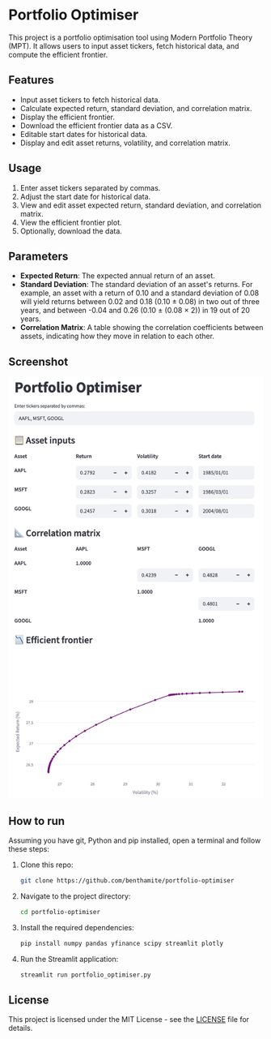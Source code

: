 # Portfolio Optimiser

This project is a portfolio optimisation tool using Modern Portfolio Theory (MPT). It allows users to input asset tickers, fetch historical data, and compute the efficient frontier.

## Features

- Input asset tickers to fetch historical data.
- Calculate expected return, standard deviation, and correlation matrix.
- Display the efficient frontier.
- Download the efficient frontier data as a CSV.
- Editable start dates for historical data.
- Display and edit asset returns, volatility, and correlation matrix.

## Usage

1. Enter asset tickers separated by commas.
2. Adjust the start date for historical data.
3. View and edit asset expected return, standard deviation, and correlation matrix.
4. View the efficient frontier plot.
5. Optionally, download the data.

## Parameters

- **Expected Return**: The expected annual return of an asset.
- **Standard Deviation**: The standard deviation of an asset's returns. For example, an asset with a return of 0.10 and a standard deviation of 0.08 will yield returns between 0.02 and 0.18 (0.10 ± 0.08) in two out of three years, and between -0.04 and 0.26 (0.10 ± (0.08 × 2)) in 19 out of 20 years.
- **Correlation Matrix**: A table showing the correlation coefficients between assets, indicating how they move in relation to each other.

## Screenshot

![](./Screenshot.png)

## How to run

Assuming you have git, Python and pip installed, open a terminal and follow these steps:

1. Clone this repo:
   ```bash
   git clone https://github.com/benthamite/portfolio-optimiser
   ```
2. Navigate to the project directory:
   ```bash
   cd portfolio-optimiser
   ```
3. Install the required dependencies:
   ```bash
   pip install numpy pandas yfinance scipy streamlit plotly
   ```
4. Run the Streamlit application:
   ```bash
   streamlit run portfolio_optimiser.py
   ```

## License

This project is licensed under the MIT License - see the [LICENSE](LICENSE) file for details.
